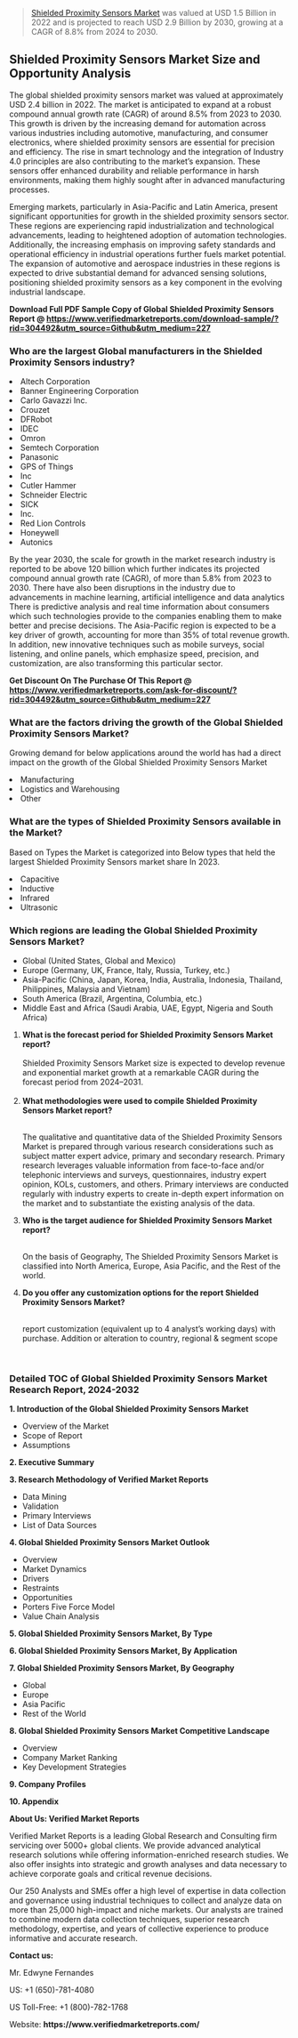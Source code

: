 <blockquote><p><p><a href="https://www.verifiedmarketreports.com/download-sample/?rid=304492&utm_source=Github&utm_medium=227" target="_blank">Shielded Proximity Sensors Market</a> was valued at USD 1.5 Billion in 2022 and is projected to reach USD 2.9 Billion by 2030, growing at a CAGR of 8.8% from 2024 to 2030.</p></blockquote><p><h2>Shielded Proximity Sensors Market Size and Opportunity Analysis</h2> <p>The global shielded proximity sensors market was valued at approximately USD 2.4 billion in 2022. The market is anticipated to expand at a robust compound annual growth rate (CAGR) of around 8.5% from 2023 to 2030. This growth is driven by the increasing demand for automation across various industries including automotive, manufacturing, and consumer electronics, where shielded proximity sensors are essential for precision and efficiency. The rise in smart technology and the integration of Industry 4.0 principles are also contributing to the market’s expansion. These sensors offer enhanced durability and reliable performance in harsh environments, making them highly sought after in advanced manufacturing processes.</p> <p>Emerging markets, particularly in Asia-Pacific and Latin America, present significant opportunities for growth in the shielded proximity sensors sector. These regions are experiencing rapid industrialization and technological advancements, leading to heightened adoption of automation technologies. Additionally, the increasing emphasis on improving safety standards and operational efficiency in industrial operations further fuels market potential. The expansion of automotive and aerospace industries in these regions is expected to drive substantial demand for advanced sensing solutions, positioning shielded proximity sensors as a key component in the evolving industrial landscape.</p> </p><p class=""><strong>Download Full PDF Sample Copy of Global Shielded Proximity Sensors Report @ <a href="https://www.verifiedmarketreports.com/download-sample/?rid=304492&amp;utm_source=Github&amp;utm_medium=227" target="_blank">https://www.verifiedmarketreports.com/download-sample/?rid=304492&amp;utm_source=Github&amp;utm_medium=227</a></strong></p><h3 id="" class="">Who are the largest Global manufacturers in the Shielded Proximity Sensors industry?</h3><p><li>Altech Corporation</li><li> Banner Engineering Corporation</li><li> Carlo Gavazzi Inc.</li><li> Crouzet</li><li> DFRobot</li><li> IDEC</li><li> Omron</li><li> Semtech Corporation</li><li> Panasonic</li><li> GPS of Things</li><li> Inc</li><li> Cutler Hammer</li><li> Schneider Electric</li><li> SICK</li><li> Inc.</li><li> Red Lion Controls</li><li> Honeywell</li><li> Autonics</li></p><div class=""><div class="" dir="" data-message-author-role="" data-message-id="" data-message-model-slug=""><div class=""><div class=""><div class=""><div class="" dir="" data-message-author-role="" data-message-id="" data-message-model-slug=""><div class=""><div class=""><p>By the year 2030, the scale for growth in the market research industry is reported to be above 120 billion which further indicates its projected compound annual growth rate (CAGR), of more than 5.8% from 2023 to 2030. There have also been disruptions in the industry due to advancements in machine learning, artificial intelligence and data analytics There is predictive analysis and real time information about consumers which such technologies provide to the companies enabling them to make better and precise decisions. The Asia-Pacific region is expected to be a key driver of growth, accounting for more than 35% of total revenue growth. In addition, new innovative techniques such as mobile surveys, social listening, and online panels, which emphasize speed, precision, and customization, are also transforming this particular sector.</p><p><strong>Get Discount On The Purchase Of This Report @&nbsp; <a href="https://www.verifiedmarketreports.com/ask-for-discount/?rid=304492&amp;utm_source=Github&amp;utm_medium=227" target="_blank">https://www.verifiedmarketreports.com/ask-for-discount/?rid=304492&amp;utm_source=Github&amp;utm_medium=227</a></strong></p></div></div></div></div></div></div></div></div><h3 id="" class="">What are the factors driving the growth of the Global Shielded Proximity Sensors Market?</h3><p id="" class="">Growing demand for below applications around the world has had a direct impact on the growth of the Global Shielded Proximity Sensors Market</p><p id="" class=""><li>Manufacturing</li><li> Logistics and Warehousing</li><li> Other</li></p><h3 id="" class="">What are the types of Shielded Proximity Sensors available in the Market?</h3><p id="" class="">Based on Types the Market is categorized into Below types that held the largest Shielded Proximity Sensors market share In 2023.</p><p id="" class=""><li>Capacitive</li><li> Inductive</li><li> Infrared</li><li> Ultrasonic</li></p><h3 id="" class="">Which regions are leading the Global Shielded Proximity Sensors Market?</h3><ul><li>Global (United States, Global and Mexico)</li><li>Europe (Germany, UK, France, Italy, Russia, Turkey, etc.)</li><li>Asia-Pacific (China, Japan, Korea, India, Australia, Indonesia, Thailand, Philippines, Malaysia and Vietnam)</li><li>South America (Brazil, Argentina, Columbia, etc.)</li><li>Middle East and Africa (Saudi Arabia, UAE, Egypt, Nigeria and South Africa)</li></ul><p><ol><li><strong>What is the forecast period for Shielded Proximity Sensors Market report?<br /></strong><br /><span data-sheets-root="1" data-sheets-value="{&quot;1&quot;:2,&quot;2&quot;:&quot;XXXX size is expected to develop revenue and exponential market growth at a remarkable CAGR during the forecast period from 2024&ndash;2030.&quot;}" data-sheets-userformat="{&quot;2&quot;:12674,&quot;4&quot;:{&quot;1&quot;:2,&quot;2&quot;:16776960},&quot;10&quot;:2,&quot;11&quot;:0,&quot;15&quot;:&quot;Arial&quot;,&quot;16&quot;:12}">Shielded Proximity Sensors Market size is expected to develop revenue and exponential market growth at a remarkable CAGR during the forecast period from 2024&ndash;2031.</span><br /><br /></li><li><strong>What methodologies were used to compile Shielded Proximity Sensors Market report?<br /><br /></strong><p>The qualitative and quantitative data of the&nbsp;Shielded Proximity Sensors Market is prepared through various research considerations such as subject matter expert advice, primary and secondary research. Primary research leverages valuable information from face-to-face and/or telephonic interviews and surveys, questionnaires, industry expert opinion, KOLs, customers, and others. Primary interviews are conducted regularly with industry experts to create in-depth expert information on the market and to substantiate the existing analysis of the data.&nbsp;</p></li><li><strong>Who is the target audience for Shielded Proximity Sensors Market report?<br /><br /></strong><p>On the basis of Geography, The&nbsp;Shielded Proximity Sensors Market is classified into North America, Europe, Asia Pacific, and the Rest of the world.</p></li><li><strong>Do you offer any customization options for the report Shielded Proximity Sensors Market?<br /><br /></strong><p>report customization (equivalent up to 4 analyst&rsquo;s working days) with purchase. Addition or alteration to country, regional &amp; segment scope</p><p>&nbsp;</p></li></ol></p><h3 id="" class="">Detailed TOC of Global Shielded Proximity Sensors Market Research Report, 2024-2032</h3><p id="" class=""><strong>1. Introduction of the Global Shielded Proximity Sensors Market</strong></p><ul><li>Overview of the Market</li><li>Scope of Report</li><li>Assumptions</li></ul><p id="" class=""><strong>2. Executive Summary</strong></p><p id="" class=""><strong>3. Research Methodology of&nbsp;Verified Market Reports</strong></p><ul><li>Data Mining</li><li>Validation</li><li>Primary Interviews</li><li>List of Data Sources</li></ul><p id="" class=""><strong>4. Global Shielded Proximity Sensors Market Outlook</strong></p><ul><li>Overview</li><li>Market Dynamics</li><li>Drivers</li><li>Restraints</li><li>Opportunities</li><li>Porters Five Force Model</li><li>Value Chain Analysis</li></ul><p id="" class=""><strong>5. Global Shielded Proximity Sensors Market, By&nbsp;Type</strong></p><p id="" class=""><strong>6. Global Shielded Proximity Sensors Market, By Application</strong></p><p id="" class=""><strong>7. Global Shielded Proximity Sensors Market, By Geography</strong></p><ul><li>Global</li><li>Europe</li><li>Asia Pacific</li><li>Rest of the World</li></ul><p id="" class=""><strong>8. Global Shielded Proximity Sensors Market Competitive Landscape</strong></p><ul><li>Overview</li><li>Company Market Ranking</li><li>Key Development Strategies</li></ul><p id="" class=""><strong>9. Company Profiles</strong></p><p id="" class=""><strong>10. Appendix</strong></p><p id="" class=""><strong>About Us: Verified Market Reports</strong></p><p id="" class="">Verified Market Reports is a leading Global Research and Consulting firm servicing over 5000+ global clients. We provide advanced analytical research solutions while offering information-enriched research studies. We also offer insights into strategic and growth analyses and data necessary to achieve corporate goals and critical revenue decisions.</p><p id="" class="">Our 250 Analysts and SMEs offer a high level of expertise in data collection and governance using industrial techniques to collect and analyze data on more than 25,000 high-impact and niche markets. Our analysts are trained to combine modern data collection techniques, superior research methodology, expertise, and years of collective experience to produce informative and accurate research.</p><p id="" class=""><strong>Contact us:</strong></p><p id="" class="">Mr. Edwyne Fernandes</p><p id="" class="">US: +1 (650)-781-4080</p><p id="" class="">US Toll-Free: +1 (800)-782-1768</p><p id="" class="">Website: <a target="" data-test-app-aware-link=""><strong>https://www.verifiedmarketreports.com/</strong></a></p>
